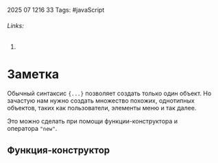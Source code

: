 2025 07 1216 33
Tags: #javaScript 
###### Links: 
1) 
# Заметка
Обычный синтаксис `{...}` позволяет создать только один объект. Но зачастую нам нужно создать множество похожих, однотипных объектов, таких как пользователи, элементы меню и так далее.

Это можно сделать при помощи функции-конструктора и оператора `"new"`.
## Функция-конструктор